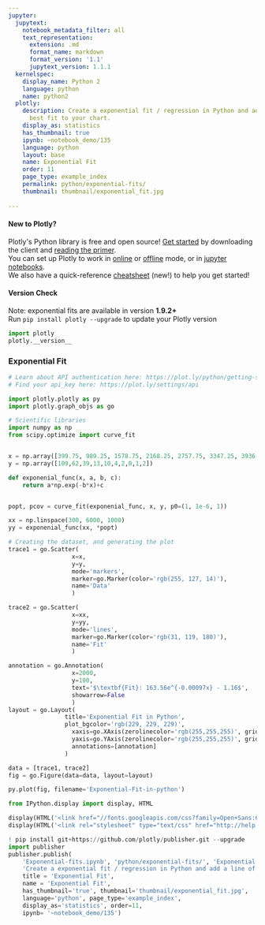 ```yaml
---
jupyter:
  jupytext:
    notebook_metadata_filter: all
    text_representation:
      extension: .md
      format_name: markdown
      format_version: '1.1'
      jupytext_version: 1.1.1
  kernelspec:
    display_name: Python 2
    language: python
    name: python2
  plotly:
    description: Create a exponential fit / regression in Python and add a line of
      best fit to your chart.
    display_as: statistics
    has_thumbnail: true
    ipynb: ~notebook_demo/135
    language: python
    layout: base
    name: Exponential Fit
    order: 11
    page_type: example_index
    permalink: python/exponential-fits/
    thumbnail: thumbnail/exponential_fit.jpg
    
---
```


#### New to Plotly?
Plotly's Python library is free and open source! [Get started](https://plot.ly/python/getting-started/) by downloading the client and [reading the primer](https://plot.ly/python/getting-started/).
<br>You can set up Plotly to work in [online](https://plot.ly/python/getting-started/#initialization-for-online-plotting) or [offline](https://plot.ly/python/getting-started/#initialization-for-offline-plotting) mode, or in [jupyter notebooks](https://plot.ly/python/getting-started/#start-plotting-online).
<br>We also have a quick-reference [cheatsheet](https://images.plot.ly/plotly-documentation/images/python_cheat_sheet.pdf) (new!) to help you get started!


#### Version Check
Note: exponential fits are available in version <b>1.9.2+</b><br>
Run  `pip install plotly --upgrade` to update your Plotly version

```python
import plotly
plotly.__version__
```

### Exponential Fit

```python
# Learn about API authentication here: https://plot.ly/python/getting-started
# Find your api_key here: https://plot.ly/settings/api

import plotly.plotly as py
import plotly.graph_objs as go

# Scientific libraries
import numpy as np
from scipy.optimize import curve_fit


x = np.array([399.75, 989.25, 1578.75, 2168.25, 2757.75, 3347.25, 3936.75, 4526.25, 5115.75, 5705.25])
y = np.array([109,62,39,13,10,4,2,0,1,2])

def exponenial_func(x, a, b, c):
    return a*np.exp(-b*x)+c


popt, pcov = curve_fit(exponenial_func, x, y, p0=(1, 1e-6, 1))

xx = np.linspace(300, 6000, 1000)
yy = exponenial_func(xx, *popt)

# Creating the dataset, and generating the plot
trace1 = go.Scatter(
                  x=x,
                  y=y,
                  mode='markers',
                  marker=go.Marker(color='rgb(255, 127, 14)'),
                  name='Data'
                  )

trace2 = go.Scatter(
                  x=xx,
                  y=yy,
                  mode='lines',
                  marker=go.Marker(color='rgb(31, 119, 180)'),
                  name='Fit'
                  )

annotation = go.Annotation(
                  x=2000,
                  y=100,
                  text='$\textbf{Fit}: 163.56e^{-0.00097x} - 1.16$',
                  showarrow=False
                  )
layout = go.Layout(
                title='Exponential Fit in Python',
                plot_bgcolor='rgb(229, 229, 229)',
                  xaxis=go.XAxis(zerolinecolor='rgb(255,255,255)', gridcolor='rgb(255,255,255)'),
                  yaxis=go.YAxis(zerolinecolor='rgb(255,255,255)', gridcolor='rgb(255,255,255)'),
                  annotations=[annotation]
                )

data = [trace1, trace2]
fig = go.Figure(data=data, layout=layout)

py.plot(fig, filename='Exponential-Fit-in-python')
```

```python
from IPython.display import display, HTML

display(HTML('<link href="//fonts.googleapis.com/css?family=Open+Sans:600,400,300,200|Inconsolata|Ubuntu+Mono:400,700" rel="stylesheet" type="text/css" />'))
display(HTML('<link rel="stylesheet" type="text/css" href="http://help.plot.ly/documentation/all_static/css/ipython-notebook-custom.css">'))

! pip install git+https://github.com/plotly/publisher.git --upgrade
import publisher
publisher.publish(
    'Exponential-fits.ipynb', 'python/exponential-fits/', 'Exponential Fit',
    'Create a exponential fit / regression in Python and add a line of best fit to your chart.',
    title = 'Exponential Fit',
    name = 'Exponential Fit',
    has_thumbnail='true', thumbnail='thumbnail/exponential_fit.jpg',
    language='python', page_type='example_index',
    display_as='statistics', order=11,
    ipynb= '~notebook_demo/135')
```

```python

```
